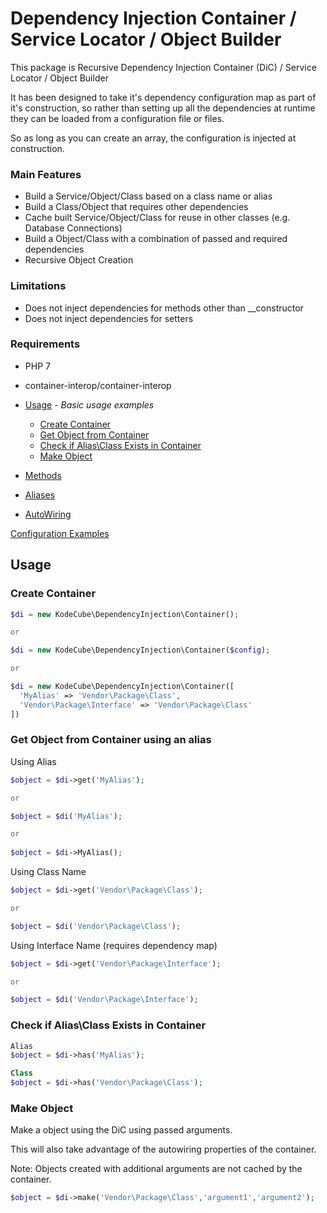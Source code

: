 # Dependency Injection Container / Service Locator / Object Builder

This package is Recursive Dependency Injection Container (DiC) / Service Locator / Object Builder

It has been designed to take it's dependency configuration map as part of it's construction,
so rather than setting up all the dependencies at runtime they can be loaded from a configuration file or files.

So as long as you can create an array, the configuration is injected at construction.

### Main Features 
* Build a Service/Object/Class based on a class name or alias
* Build a Class/Object that requires other dependencies
* Cache built Service/Object/Class for reuse in other classes (e.g. Database Connections)
* Build a Object/Class with a combination of passed and required dependencies
* Recursive Object Creation


### Limitations
* Does not inject dependencies for methods other than __constructor 
* Does not inject dependencies for setters

### Requirements
* PHP 7
* container-interop/container-interop




* [Usage](#usage) - _Basic usage examples_
  * [Create Container](#create-container)
  * [Get Object from Container](#get-object-from-container)
  * [Check if Alias\Class Exists in Container](#check-if-aliasclass-exists-in-container)
  * [Make Object](#make-object)
* [Methods](https://github.com/kodcube/dependency-injection/wiki/Container#methods)
* [Aliases](https://github.com/kodcube/dependency-injection/wiki/Aliases-&-Service-Locators)
* [AutoWiring](https://github.com/kodcube/dependency-injection/wiki/Autowiring)

[Configuration Examples](https://github.com/kodcube/dependency-injection/wiki/Configuration)

## Usage

### Create Container

``` PHP
$di = new KodeCube\DependencyInjection\Container();

or

$di = new KodeCube\DependencyInjection\Container($config);

or

$di = new KodeCube\DependencyInjection\Container([
  'MyAlias' => 'Vendor\Package\Class',
  'Vendor\Package\Interface' => 'Vendor\Package\Class'
])

``` 

### Get Object from Container using an alias

Using Alias
``` PHP
$object = $di->get('MyAlias');

or 

$object = $di('MyAlias');

or
 
$object = $di->MyAlias(); 
```

Using Class Name 
``` PHP
$object = $di->get('Vendor\Package\Class');

or 

$object = $di('Vendor\Package\Class');
```

Using Interface Name (requires dependency map) 
``` PHP
$object = $di->get('Vendor\Package\Interface');

or 

$object = $di('Vendor\Package\Interface');
```

### Check if Alias\Class Exists in Container
``` PHP
Alias
$object = $di->has('MyAlias');

Class
$object = $di->has('Vendor\Package\Class');
```

### Make Object
Make a object using the DiC using passed arguments. 

This will also take advantage of the autowiring properties of the container.

Note: Objects created with additional arguments are not cached by the container.

``` PHP
$object = $di->make('Vendor\Package\Class','argument1','argument2');
```


